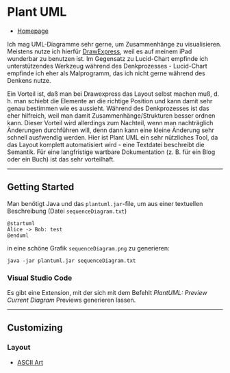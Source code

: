 # Plant UML

* [Homepage](http://plantuml.com)

Ich mag UML-Diagramme sehr gerne, um Zusammenhänge zu visualisieren. Meistens nutze ich hierfür [DrawExpress](http://www.drawexpress.com/), weil es auf meinem iPad wunderbar zu benutzen ist. Im Gegensatz zu Lucid-Chart empfinde ich unterstützendes Werkzeug während des Denkprozesses - Lucid-Chart empfinde ich eher als Malprogramm, das ich nicht gerne während des Denkens nutze.

Ein Vorteil ist, daß man bei Drawexpress das Layout selbst machen muß, d. h. man schiebt die Elemente an die richtige Position und kann damit sehr genau bestimmen wie es aussieht. Während des Denkprozesses ist das eher hilfreich, weil man damit Zusammenhänge/Strukturen besser ordnen kann. Dieser Vorteil wird allerdings zum Nachteil, wenn man nachträglich Änderungen durchführen will, denn dann kann eine kleine Änderung sehr schnell ausfwendig werden. Hier ist Plant UML ein sehr nützliches Tool, da das Layout komplett automatisiert wird - eine Textdatei beschreibt die Semantik. Für eine langfristige wartbare Dokumentation (z. B. für ein Blog oder ein Buch) ist das sehr vorteilhaft.

---

## Getting Started

Man benötigt Java und das `plantuml.jar`-file, um aus einer textuellen Beschreibung (Datei `sequenceDiagram.txt`)

```
@startuml
Alice -> Bob: test
@enduml
```

in eine schöne Grafik `sequenceDiagram.png` zu generieren:

```
java -jar plantuml.jar sequenceDiagram.txt
```

### Visual Studio Code

Es gibt eine Extension, mit der sich mit dem Befehlt _PlantUML: Preview Current Diagram_ Previews generieren lassen.

---

## Customizing

### Layout

* [ASCII Art](http://plantuml.com/de/ascii-art)